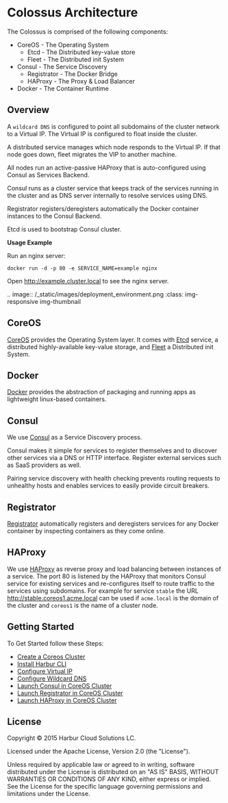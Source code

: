 Colossus Architecture
=====================

The Colossus is comprised of the following components:

* CoreOS - The Operating System
	* Etcd - The Distributed key-value store
	* Fleet - The Distributed init System
* Consul - The Service Discovery
	* Registrator - The Docker Bridge
	* HAProxy - The Proxy & Load Balancer
* Docker - The Container Runtime

Overview
--------

A `wildcard DNS` is configured to point all subdomains of the cluster network to a Virtual IP. The Virtual IP is configured to float inside the cluster.

A distributed service manages which node responds to the Virtual IP. If that node goes down, fleet migrates the VIP to another machine.

All nodes run an active-passive HAProxy that is auto-configured using Consul as Services Backend.

Consul runs as a cluster service that keeps track of the services running in the cluster and as DNS server internally to resolve services using DNS.

Registrator registers/deregisters automatically the Docker container instances to the Consul Backend.

Etcd is used to bootstrap Consul cluster.

**Usage Example**

Run an nginx server:

```
docker run -d -p 80 -e SERVICE_NAME=example nginx
```

Open http://example.cluster.local to see the nginx server.

.. image:: /_static/images/deployment_environment.png
    :class: img-responsive img-thumbnail

CoreOS
------

[CoreOS](https://coreos.com/) provides the Operating System layer. It comes with [Etcd](https://github.com/coreos/etcd) service, a distributed highly-available key-value storage, and [Fleet](https://github.com/coreos/fleet) a Distributed init System.

Docker
------

[Docker](https://www.docker.com/) provides the abstraction of packaging and running apps as lightweight linux-based containers.

Consul
------

We use [Consul](https://www.consul.io/) as a Service Discovery process.

Consul makes it simple for services to register themselves and to discover other services via a DNS or HTTP interface. Register external services such as SaaS providers as well.

Pairing service discovery with health checking prevents routing requests to unhealthy hosts and enables services to easily provide circuit breakers.

Registrator
-----------

[Registrator](http://gliderlabs.com/registrator/latest/) automatically registers and deregisters services for any Docker container by inspecting containers as they come online.

HAProxy
-------

We use [HAProxy](http://www.haproxy.org/) as reverse proxy and load balancing between instances of a service. The port 80 is listened by the HAProxy that monitors Consul service for existing services and re-configures itself to route traffic to the services using subdomains. For example for service `stable` the URL http://stable.coreos1.acme.local can be used if `acme.local` is the domain of the cluster and `coreos1` is the name of a cluster node.

Getting Started
---------------

To Get Started follow these Steps:

* [Create a Coreos Cluster](https://coreos.com/os/docs/latest/booting-on-ec2.html)
* [Install Harbur CLI](http://docs.harbur.io/en/latest/installation/harbur-cli/index.html)
* [Configure Virtual IP](https://github.com/harbur/colossus/tree/master/docs/VIP)
* [Configure Wildcard DNS](https://github.com/harbur/colossus/tree/master/docs/DNS)
* [Launch Consul in CoreOS Cluster](https://cloud.harbur.io/unitfiles/harbur/consul)
* [Launch Registrator in CoreOS Cluster](https://cloud.harbur.io/unitfiles/harbur/registrator-consul)
* [Launch HAProxy in CoreOS Cluster](https://cloud.harbur.io/unitfiles/harbur/haproxy-consul)

License
-------

Copyright © 2015 Harbur Cloud Solutions LC.

Licensed under the Apache License, Version 2.0 (the "License").

Unless required by applicable law or agreed to in writing, software distributed under the License is distributed on an "AS IS" BASIS, WITHOUT WARRANTIES OR CONDITIONS OF ANY KIND, either express or implied. See the License for the specific language governing permissions and limitations under the License.